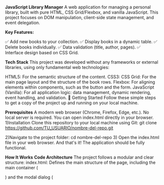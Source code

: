  **JavaScript Library Manager**
A web application for managing a personal library, built with pure HTML, CSS Grid/Flexbox, and vanilla JavaScript. This project focuses on DOM manipulation, client-side state management, and event delegation.

**Key Features:**

✅ Add new books to your collection.
✅ Display books in a dynamic table.
✅ Delete books individually.
✅ Data validation (title, author, pages).
✅ Interface design based on CSS Grid.

**Tech Stack**
This project was developed without any frameworks or external libraries, using only fundamental web technologies:

HTML5: For the semantic structure of the content.
CSS3:
CSS Grid: For the main page layout and the structure of the book rows.
Flexbox: For aligning elements within components, such as the button and the form.
JavaScript (Vanilla): For all application logic: data management, dynamic rendering, event handling, and validation.
🚀 Getting Started
Follow these simple steps to get a copy of the project up and running on your local machine.

**Prerequisites**
A modern web browser (Chrome, Firefox, Edge, etc.).
No local server is required. You can open index.html directly in your browser.
1)Installation
Clone this repository to your local machine using Git: git clone https://github.com/TU_USUARIO/nombre-del-repo.git

2)Navigate to the project folder: cd nombre-del-repo
3) Open the index.html file in your web browser.
And that's it! The application should be fully functional.

**How It Works**
**Code Architecture**
The project follows a modular and clear structure:
index.html: Defines the main structure of the page, including the main container (<div class="container">) and the modal dialog (<dialog>).
style.css: Contains all presentation logic. It uses CSS Grid for the overall page layout and Flexbox for specific components. The design is intentionally not responsive to focus on mastering a complex desktop layout.
js.js:
State Management: The miLibreria array acts as the "single source of truth" for the application's data.
Rendering: The mostrarLibro(miLibreria) function clears and recreates the DOM content to sync it with the state of the array.
Event Handling: Event delegation is used on the main container to handle clicks on the delete checkboxes, which is efficient for dynamically generated elements.
Limitations and Future Improvements

**Link**
https://sandras2430.github.io/protoBookLayou/

**Known Limitations**
Desktop-Optimized Design: The layout is optimized for desktop and does not adapt to mobile screen sizes. This was a deliberate decision to focus on implementing a complex CSS Grid layout.
Data Persistence: Book data is stored in an in-memory array. If the page is reloaded, all changes will be lost.
